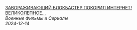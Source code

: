 <!--2024-12-14 12:00:34-->
<div class="yb">
  <a class="nodecor" href="/posts.html?filmy/zavorajivajushchij_blokbaster_pokoril_internet_velikolepnoe_kinosestrenka">
    <img class="preview" data-videoid="OkRjVNDHG1Q" src="https://i4.ytimg.com/vi/OkRjVNDHG1Q/hqdefault.jpg" align="middle" alt="">
  </a>
  <div class="inlbl text">
    <a class="nodecor" href="/posts.html?filmy/zavorajivajushchij_blokbaster_pokoril_internet_velikolepnoe_kinosestrenka">ЗАВОРАЖИВАЮЩИЙ БЛОКБАСТЕР ПОКОРИЛ ИНТЕРНЕТ! ВЕЛИКОЛЕПНОЕ...</a><br>
    <i class="smaller2">Военные Фильмы и Сериалы</i><br>
    <i class="smaller3">2024-12-14</i>
  </div>
</div>
